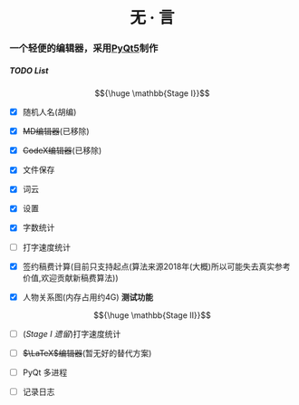 <h1 align="center">无 · 言

### 一个轻便的编辑器，采用[PyQt5](https://www.qt.io/)制作

##### TODO List

$${\huge \mathbb{Stage I}}$$

- [x] 随机人名(胡编)

- [x] ~~MD编辑器~~(已移除)

- [x] ~~CodeX编辑器~~(已移除)

- [x] 文件保存

- [x] 词云

- [x] 设置

- [x] 字数统计

- [ ] 打字速度统计

- [x] 签约稿费计算(目前只支持起点(算法来源2018年(大概)所以可能失去真实参考价值,欢迎贡献新稿费算法))

- [x] 人物关系图(内存占用约4G) **测试功能**

$${\huge \mathbb{Stage II}}$$

- [ ] (*Stage I 遗留*)打字速度统计

- [ ] ~~$\LaTeX$编辑器~~(暂无好的替代方案)

- [ ] PyQt 多进程

- [ ] 记录日志
